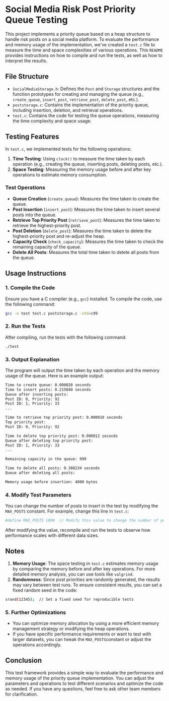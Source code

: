 # Social Media Risk Post Priority Queue Testing

This project implements a priority queue based on a heap structure to handle risk posts on a social media platform. To evaluate the performance and memory usage of the implementation, we've created a `test.c` file to measure the time and space complexities of various operations. This `README` provides instructions on how to compile and run the tests, as well as how to interpret the results.

## File Structure

- `SocialMediaStorage.h`: Defines the `Post` and `Storage` structures and the function prototypes for creating and managing the queue (e.g., `create_queue`, `insert_post`, `retrieve_post`, `delete_post`, etc.).
- `poststorage.c`: Contains the implementation of the priority queue, including insertion, deletion, and retrieval operations.
- `test.c`: Contains the code for testing the queue operations, measuring the time complexity and space usage.

## Testing Features

In `test.c`, we implemented tests for the following operations:

1. **Time Testing**: Using `clock()` to measure the time taken by each operation (e.g., creating the queue, inserting posts, deleting posts, etc.).
2. **Space Testing**: Measuring the memory usage before and after key operations to estimate memory consumption.

### Test Operations

- **Queue Creation** (`create_queue`): Measures the time taken to create the queue.
- **Post Insertion** (`insert_post`): Measures the time taken to insert several posts into the queue.
- **Retrieve Top Priority Post** (`retrieve_post`): Measures the time taken to retrieve the highest-priority post.
- **Post Deletion** (`delete_post`): Measures the time taken to delete the highest-priority post and re-adjust the heap.
- **Capacity Check** (`check_capacity`): Measures the time taken to check the remaining capacity of the queue.
- **Delete All Posts**: Measures the total time taken to delete all posts from the queue.

## Usage Instructions

### 1. Compile the Code

Ensure you have a C compiler (e.g., `gcc`) installed. To compile the code, use the following command:

```bash
gcc -o test test.c poststorage.c -std=c99
```

### 2. Run the Tests

After compiling, run the tests with the following command:

```bash
./test
```

### 3. Output Explanation

The program will output the time taken by each operation and the memory usage of the queue. Here is an example output:

```bash
Time to create queue: 0.000020 seconds
Time to insert posts: 0.215040 seconds
Queue after inserting posts:
Post ID: 0, Priority: 92
Post ID: 1, Priority: 33
...

Time to retrieve top priority post: 0.000010 seconds
Top priority post:
Post ID: 0, Priority: 92

Time to delete top priority post: 0.000012 seconds
Queue after deleting top priority post:
Post ID: 1, Priority: 33
...

Remaining capacity in the queue: 999

Time to delete all posts: 0.308234 seconds
Queue after deleting all posts:

Memory usage before insertion: 4000 bytes

```

### 4. Modify Test Parameters

You can change the number of posts to insert in the test by modifying the `MAX_POSTS` constant. For example, change this line in `test.c`:

```bash
#define MAX_POSTS 1000  // Modify this value to change the number of posts
```

After modifying the value, recompile and run the tests to observe how performance scales with different data sizes.

## Notes

1. **Memory Usage**: The space testing in `test.c` estimates memory usage by comparing the memory before and after key operations. For more detailed memory analysis, you can use tools like `valgrind`.
2. **Randomness**: Since post priorities are randomly generated, the results may vary between test runs. To ensure consistent results, you can set a fixed random seed in the code:

```bash
srand(12345);  // Set a fixed seed for reproducible tests
```

### 5. Further Optimizations

- You can optimize memory allocation by using a more efficient memory management strategy or modifying the heap operations.
- If you have specific performance requirements or want to test with larger datasets, you can tweak the `MAX_POSTS`constant or adjust the operations accordingly.

## Conclusion

This test framework provides a simple way to evaluate the performance and memory usage of the priority queue implementation. You can adjust the parameters and operations to test different scenarios and optimize the code as needed. If you have any questions, feel free to ask other team members for clarification.
